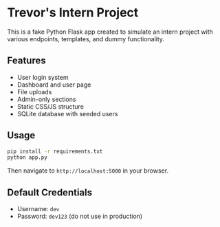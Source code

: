 
# Trevor's Intern Project

This is a fake Python Flask app created to simulate an intern project with various endpoints, templates, and dummy functionality.

## Features

- User login system
- Dashboard and user page
- File uploads
- Admin-only sections
- Static CSS/JS structure
- SQLite database with seeded users

## Usage

```bash
pip install -r requirements.txt
python app.py
```

Then navigate to `http://localhost:5000` in your browser.

## Default Credentials

- Username: `dev`
- Password: `dev123` (do not use in production)
